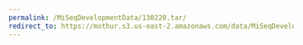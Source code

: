 ```yaml
---
permalink: /MiSeqDevelopmentData/130220.tar/
redirect_to: https://mothur.s3.us-east-2.amazonaws.com/data/MiSeqDevelopmentData/130220.tar
---
```


